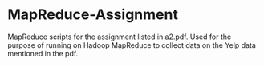 # MapReduce-Assignment

MapReduce scripts for the assignment listed in a2.pdf. Used for the purpose of running on Hadoop MapReduce to collect data on the Yelp data mentioned in the pdf.
